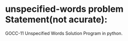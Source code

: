 # unspecified-words problem Statement(not acurate):

GOCC-11 Unspecified Words Solution Program in python.
